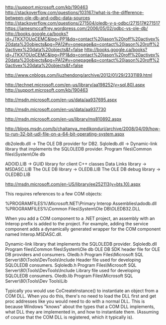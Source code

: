http://support.microsoft.com/kb/190463
http://stackoverflow.com/questions/103167/what-is-the-difference-between-ole-db-and-odbc-data-sources
http://stackoverflow.com/questions/271504/oledb-v-s-odbc/271517#271517
https://jamesmccaffrey.wordpress.com/2006/05/02/odbc-vs-ole-db/
http://books.google.ca/books?id=JTKX7OUqCEMC&lpg=PP1&dq=contact%20jason%20roff%20activex%20data%20objects&pg=PA12#v=onepage&q=contact%20jason%20roff%20activex%20data%20objects&f=false
http://books.google.ca/books?id=JTKX7OUqCEMC&lpg=PP1&dq=contact%20jason%20roff%20activex%20data%20objects&pg=PA12#v=onepage&q=contact%20jason%20roff%20activex%20data%20objects&f=false

http://www.cnblogs.com/liuzhendong/archive/2012/01/29/2331189.html

<!-- oledb -->
http://technet.microsoft.com/en-us/library/aa198252(v=sql.80).aspx
http://support.microsoft.com/kb/190463

<!-- download links -->
http://msdn.microsoft.com/en-us/data/aa937695.aspx
<!-- download links for mdac -->
http://msdn.microsoft.com/en-us/data/aa937730
<!-- comparison between oledb and odbc in c programming -->
http://msdn.microsoft.com/en-us/library/ms810892.aspx

<!-- create test.udl to get connection string for oledb -->
http://blogs.msdn.com/b/chaitanya_medikonduri/archive/2008/04/09/how-to-run-32-bit-udl-file-on-a-64-bit-operating-system.aspx

db2oledb.dll             -> The OLE DB provider for DB2.
Sqloledb.dll             -> Dynamic-link library that implements the SQLOLEDB provider.  Program files\Common files\System\Ole db



ADOID.LIB                -> GUID library for client C++ classes
Data Links library       -> MSDASC.LIB
The OLE DB library       -> OLEDB.LIB
The OLE DB debug library -> OLEDBD.LIB

<!-- Program and DLL Files for Data Integration -->
http://msdn.microsoft.com/en-US/library/ee252113(v=bts.10).aspx


This requires references to a few COM objects:

%PROGRAMFILES%\Microsoft.NET\Primary Interop Assemblies\adodb.dll <!-- it's .net from vs ide -->
%PROGRAMFILES%\Common Files\System\Ole DB\OLEDB32.DLL



When you add a COM component to a .NET project, an assembly with an Interop prefix is added to the project.
For example, adding the service component adds a dynamically generated wrapper for the COM component named Interop.MSDASC.dll.


Dynamic-link library that implements the SQLOLEDB provider. Sqloledb.dll Program files\Common files\System\Ole db
OLE DB SDK header file for OLE DB providers and consumers.  Oledb.h      Program Files\Microsoft SQL Server\80\Tools\DevTools\Include
Header file used for developing SQLOLEDB consumers.         Sqloledb.h   Program Files\Microsoft SQL Server\80\Tools\DevTools\Include
Library file used for developing SQLOLEDB consumers.        Oledb.lib    Program Files\Microsoft SQL Server\80\Tools\Dev Tools\Lib



Typically you would use CoCreateInstance() to instantiate an object from a COM DLL.
When you do this, there's no need to load the DLL first and get proc addresses like you would need to do with a normal DLL.
This is because Windows "knows" about the types that a COM DLL implements, what DLL they are
implemented in, and how to instantiate them. (Assuming of course that the COM DLL is registered, which it typically is).
